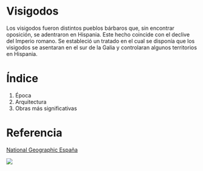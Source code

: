 # Visigodos

Los visigodos fueron distintos pueblos bárbaros que, sin encontrar oposición, se adentraron en Hispania. Este hecho coincide con el declive del Imperio romano. Se estableció un tratado en el cual se disponía que los visigodos se asentaran en el sur de la Galia y controlaran algunos territorios en Hispania.

# Índice
1. Época
2. Arquitectura
3. Obras más significativas

# Referencia

[National Geographic España](https://historia.nationalgeographic.com.es/temas/visigodos)

![](https://github.com/xDaMoDzZ/tuto/blob/main/img/-cual-fue-el-final-de-los-visigodos-en-hispania_.jpg)
